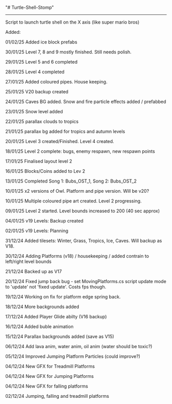 "# Turtle-Shell-Stomp" 
__________________________

Script to launch turtle shell on the X axis (like super mario bros)

Added:

01/02/25 Added ice block prefabs

30/01/25 Level 7, 8 and 9 mostly finished.  Still needs polish.

29/01/25 Level 5 and 6 completed

28/01/25 Level 4 completed

27/01/25 Added coloured pipes.  House keeping.

25/01/25 V20 backup created

24/01/25 Caves BG added.  Snow and fire particle effects added / prefabbed

23/01/25 Snow level added

22/01/25 parallax clouds to tropics

21/01/25 parallax bg added for tropics and autumn levels

20/01/25 Level 3 created/Finished. Level 4 created.

18/01/25 Level 2 complete: bugs, enemy respawn, new respawn points

17/01/25 Finalised layout level 2

16/01/25 Blocks/Coins added to Lev 2

13/01/25 Completed Song 1: Bubs_OST_1, Song 2: Bubs_OST_2

10/01/25 x2 versions of Owl.  Platform and pipe version.  Will be v20?

10/01/25 Multiple coloured pipe art created.  Level 2 progressing.

09/01/25 Level 2 started. Level bounds increased to 200 (40 sec approx) 

04/01/25 v19 Levels: Backup created

02/01/25 v19 Levels: Planning

31/12/24 Added tilesets: Winter, Grass, Tropics, Ice, Caves.  Will backup as V18.

30/12/24 Adding Platforms (v18) / housekeeping / added contrain to left/right level bounds

21/12/24 Backed up as V17

20/12/24 Fixed jump back bug - set MovingPlatforms.cs script update mode to 'update' not 'fixed update'.  Costs fps though.

19/12/24 Working on fix for platform edge spring back.

18/12/24 More backgrounds added

17/12/24 Added Player Glide abilty (V16 backup)

16/12/24 Added buble animation

15/12/24 Parallax backgrounds added (save as V15)

06/12/24 Add lava anim, water anim, oil anim (water should be toxic?)

05/12/24 Improved Jumping Platform Particles (could improve?)

04/12/24 New GFX for Treadmill Platforms

04/12/24 New GFX for Jumping Platforms

04/12/24 New GFX for falling platforms

02/12/24 Jumping, falling and treadmill platforms



